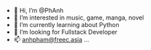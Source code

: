 - 👋 Hi, I’m @PhAnh
- 👀 I’m interested in music, game, manga, novel
- 🌱 I’m currently learning about Python
- 💞️ I’m looking for Fullstack Developer
- 📫 anhpham@freec.asia ...

<!---
PhAnh-FreeC/PhAnh-FreeC is a ✨ special ✨ repository because its `README.md` (this file) appears on your GitHub profile.
You can click the Preview link to take a look at your changes.
--->
